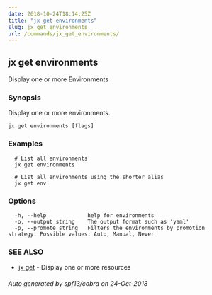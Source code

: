 ```yaml
---
date: 2018-10-24T18:14:25Z
title: "jx get environments"
slug: jx_get_environments
url: /commands/jx_get_environments/
---
```

## jx get environments

Display one or more Environments

### Synopsis

Display one or more environments.

```
jx get environments [flags]
```

### Examples

```
  # List all environments
  jx get environments
  
  # List all environments using the shorter alias
  jx get env
```

### Options

```
  -h, --help             help for environments
  -o, --output string    The output format such as 'yaml'
  -p, --promote string   Filters the environments by promotion strategy. Possible values: Auto, Manual, Never
```

### SEE ALSO

* [jx get](/commands/jx_get/)	 - Display one or more resources

###### Auto generated by spf13/cobra on 24-Oct-2018
